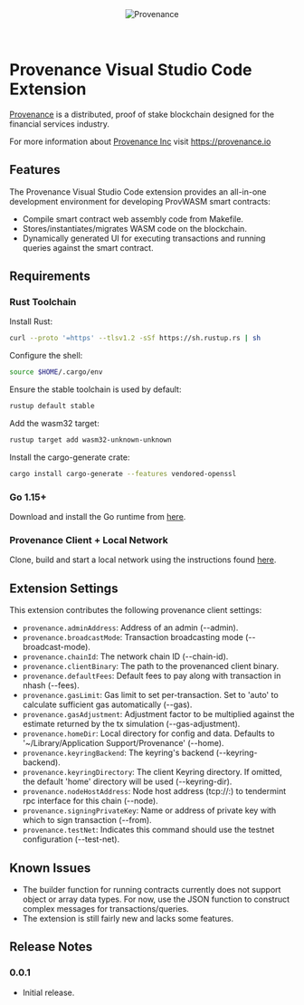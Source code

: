 <div align="center">
<img src="./media/logo.png" alt="Provenance"/>
</div>
<br/><br/>

# Provenance Visual Studio Code Extension

[Provenance] is a distributed, proof of stake blockchain designed for the financial services industry.

For more information about [Provenance Inc](https://provenance.io) visit https://provenance.io

[provenance]: https://provenance.io/#overview

## Features

The Provenance Visual Studio Code extension provides an all-in-one development environment for developing ProvWASM smart contracts:

* Compile smart contract web assembly code from Makefile.
* Stores/instantiates/migrates WASM code on the blockchain.
* Dynamically generated UI for executing transactions and running queries against the smart contract.

## Requirements

### Rust Toolchain

Install Rust:
```sh
curl --proto '=https' --tlsv1.2 -sSf https://sh.rustup.rs | sh
```

Configure the shell:
```sh
source $HOME/.cargo/env
```

Ensure the stable toolchain is used by default:
```sh
rustup default stable
```

Add the wasm32 target:
```sh
rustup target add wasm32-unknown-unknown
```

Install the cargo-generate crate:
```sh
cargo install cargo-generate --features vendored-openssl
```

### Go 1.15+

Download and install the Go runtime from [here](https://golang.org/dl/).

### Provenance Client + Local Network

Clone, build and start a local network using the instructions found [here](https://github.com/provenance-io/provenance).

## Extension Settings

This extension contributes the following provenance client settings:

* `provenance.adminAddress`: Address of an admin (--admin).
* `provenance.broadcastMode`: Transaction broadcasting mode (--broadcast-mode).
* `provenance.chainId`: The network chain ID (--chain-id).
* `provenance.clientBinary`: The path to the provenanced client binary.
* `provenance.defaultFees`: Default fees to pay along with transaction in nhash (--fees).
* `provenance.gasLimit`: Gas limit to set per-transaction. Set to 'auto' to calculate sufficient gas automatically (--gas).
* `provenance.gasAdjustment`: Adjustment factor to be multiplied against the estimate returned by the tx simulation (--gas-adjustment).
* `provenance.homeDir`: Local directory for config and data. Defaults to '~/Library/Application Support/Provenance' (--home).
* `provenance.keyringBackend`: The keyring's backend (--keyring-backend).
* `provenance.keyringDirectory`: The client Keyring directory. If omitted, the default 'home' directory will be used (--keyring-dir).
* `provenance.nodeHostAddress`: Node host address (tcp://<host>:<port>) to tendermint rpc interface for this chain (--node).
* `provenance.signingPrivateKey`: Name or address of private key with which to sign transaction (--from).
* `provenance.testNet`: Indicates this command should use the testnet configuration (--test-net).

## Known Issues

* The builder function for running contracts currently does not support object or array data types. For now, use the JSON function to construct complex messages for transactions/queries.
* The extension is still fairly new and lacks some features.

## Release Notes

### 0.0.1

* Initial release.